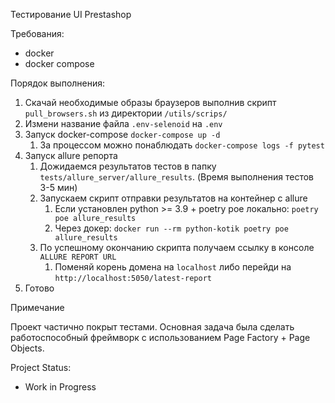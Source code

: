 
Тестирование UI Prestashop

Требования:
- docker
- docker compose

Порядок выполнения:
1. Скачай необходимые образы браузеров выполнив скрипт `pull_browsers.sh` из директории `/utils/scrips/`
2. Измени название файла `.env-selenoid` на `.env`
3. Запуск docker-compose `docker-compose up -d`
   1. За процессом можно понаблюдать `docker-compose logs -f pytest`
4. Запуск allure репорта
   1. Дожидаемся результатов тестов в папку `tests/allure_server/allure_results`. (Время выполнения тестов 3-5 мин) 
   2. Запускаем скрипт отправки результатов на контейнер с allure 
      1. Если установлен python >= 3.9 + poetry poe локально: `poetry poe allure_results`
      2. Через докер: `docker run --rm python-kotik poetry poe allure_results`
   3. По успешному окончанию скрипта получаем ссылку в консоле `ALLURE REPORT URL`
      1. Поменяй корень домена на `localhost` либо перейди на `http://localhost:5050/latest-report`
5. Готово

Примечание

Проект частично покрыт тестами.
Основная задача была сделать работоспособный фреймворк с использованием Page Factory + Page Objects.

Project Status:
- Work in Progress

